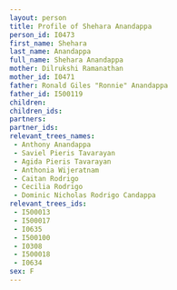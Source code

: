 ```yaml
---
layout: person
title: Profile of Shehara Anandappa
person_id: I0473
first_name: Shehara
last_name: Anandappa
full_name: Shehara Anandappa
mother: Dilrukshi Ramanathan
mother_id: I0471
father: Ronald Giles "Ronnie" Anandappa
father_id: I500119
children:
children_ids:
partners:
partner_ids:
relevant_trees_names:
 - Anthony Anandappa
 - Saviel Pieris Tavarayan
 - Agida Pieris Tavarayan
 - Anthonia Wijeratnam
 - Caitan Rodrigo
 - Cecilia Rodrigo
 - Dominic Nicholas Rodrigo Candappa
relevant_trees_ids:
 - I500013
 - I500017
 - I0635
 - I500100
 - I0308
 - I500018
 - I0634
sex: F
---
```


